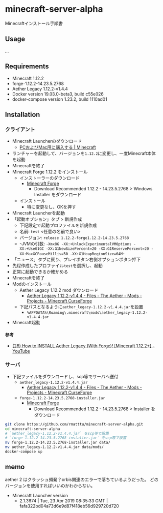# minecraft-server-alpha

Minecraftインストール手順書

## Usage

...


## Requirements

* Minecraft 1.12.2
* forge-1.12.2-14.23.5.2768
* Aether Legacy 1.12.2-v1.4.4
* Docker version 19.03.0-beta3, build c55e026
* docker-compose version 1.23.2, build 1110ad01

## Installation

### クライアント

* Minecraft Launcherのダウンロード
    * [PCおよびMac用に購入する | Minecraft](https://my.minecraft.net/ja-jp/store/minecraft/#owned "PCおよびMac用に購入する | Minecraft")
* ランチャーを起動して、バージョンを`1.12.2`に変更し、一度Minecraft本体を起動
* Minecraftを終了
* Minecraft Forge 1.12.2 をインストール
    * インストーラーのダウンロード
        * [Minecraft Forge](https://files.minecraftforge.net/ "Minecraft Forge")
            * Download Recommended 1.12.2 - 14.23.5.2768 > Windows Installer をダウンロード
    * インストール
        * 特に変更なし、OKを押す
* Minecraft Launcherを起動
* 「起動オプション」タブ > 新規作成
    * 下記設定で起動プロファイルを新規作成
    * 名前: `test` <任意の名前で良い>
    * バージョン: `release 1.12.2-forge1.12.2-14.23.5.2768`
    * -JVMの引数: `-Xmx8G -XX:+UnlockExperimentalVMOptions -XX:+UseG1GC -XX:G1NewSizePercent=20 -XX:G1ReservePercent=20 -XX:MaxGCPauseMillis=50 -XX:G1HeapRegionSize=64M`-
* 「ニュース」タブに戻り、プレイボタン右側オプションボタン押下
* 先程作成したプロファイル`test`を選択し、起動
* 正常に起動できるか確かめる
* Minecraftを終了
* Modのインストール
    * Aether Legacy 1.12.2 mod ダウンロード
        * [Aether Legacy 1.12.2-v1.4.4 - Files - The Aether - Mods - Projects - Minecraft CurseForge](https://minecraft.curseforge.com/projects/the-aether/files/2698950 "Aether Legacy 1.12.2-v1.4.4 - Files - The Aether - Mods - Projects - Minecraft CurseForge")
    * 下記パスとなるように`aether_legacy-1.12.2-v1.4.4.jar`を設置
        * `%APPDATA%\Roaming\.minecraft\mods\aether_legacy-1.12.2-v1.4.4.jar`
* Minecraft起動


#### 参考

* [(28) How to INSTALL Aether Legacy (With Forge)! [Minecraft 1.12.2+] - YouTube](https://www.youtube.com/watch?v=ZMoXj9VTae0 "(28) How to INSTALL Aether Legacy (With Forge)! [Minecraft 1.12.2+] - YouTube")


### サーバ

* 下記ファイルをダウンロードし、scp等でサーバへ送付
    * `aether_legacy-1.12.2-v1.4.4.jar`
        * [Aether Legacy 1.12.2-v1.4.4 - Files - The Aether - Mods - Projects - Minecraft CurseForge](https://minecraft.curseforge.com/projects/the-aether/files/2698950 "Aether Legacy 1.12.2-v1.4.4 - Files - The Aether - Mods - Projects - Minecraft CurseForge")
    * `forge-1.12.2-14.23.5.2768-installer.jar`
        * [Minecraft Forge](https://files.minecraftforge.net/ "Minecraft Forge")
            * Download Recommended 1.12.2 - 14.23.5.2768 > Installer をダウンロード

```bash
git clone https://github.com/rmatttu/minecraft-server-alpha.git
cd minecraft-server-alpha
# `aether_legacy-1.12.2-v1.4.4.jar` をscp等で設置
# `forge-1.12.2-14.23.5.2768-installer.jar` をscp等で設置
mv forge-1.12.2-14.23.5.2768-installer.jar data/
mv aether_legacy-1.12.2-v1.4.4.jar data/mods/
docker-compose up
```


## memo

aether 2 はクラッシュ頻発？orbis関連のエラーで落ちているようだった。
どのバージョンを使用すればいいのかわからない。

* Minecraft Launcher version
    * 2.1.3674 | Tue, 23 Apr 2019 08:35:33 GMT | fafa322bd04a73d6e9d87f418eb59d929720d720


